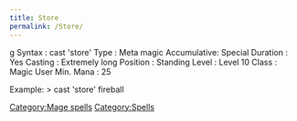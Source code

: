 ```yaml
---
title: Store
permalink: /Store/
---
```


<nowiki>g Syntax : cast 'store' Type : Meta magic Accumulative: Special
Duration : Yes Casting : Extremely long Position : Standing Level :
Level 10 Class : Magic User Min. Mana : 25

</pre>

Example: \> cast 'store' fireball

[Category:Mage spells](Category:Mage_spells "wikilink")
[Category:Spells](Category:Spells "wikilink")